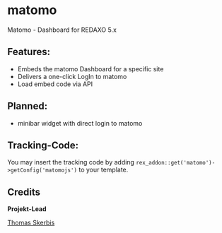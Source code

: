 # matomo
Matomo - Dashboard for REDAXO 5.x

## Features: 
- Embeds the matomo Dashboard for a specific site
- Delivers a one-click LogIn to matomo
- Load embed code via API 

## Planned: 
- minibar widget with direct login to matomo

## Tracking-Code:

You may insert the tracking code by adding `rex_addon::get('matomo')->getConfig('matomojs')` to your template.

## Credits

**Projekt-Lead**

[Thomas Skerbis](https://github.com/skerbis)
